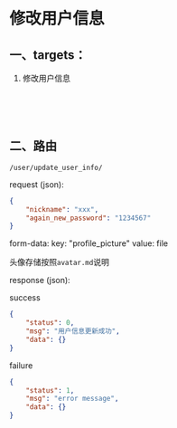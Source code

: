 # 修改用户信息

## 一、targets：
1. 修改用户信息

<br><br><br>

## 二、路由
```
/user/update_user_info/
```
request (json):
```json
{
    "nickname": "xxx",
    "again_new_password": "1234567"
}
```
form-data:
key: "profile_picture"
value: file

头像存储按照`avatar.md`说明

response (json):<br>

success
```json
{
    "status": 0,
    "msg": "用户信息更新成功",
    "data": {}
}
```
failure
```json
{
    "status": 1,
    "msg": "error message",
    "data": {}
}

```